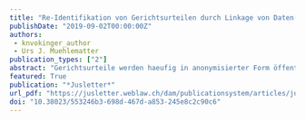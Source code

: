 ```yaml
---
title: "Re-Identifikation von Gerichtsurteilen durch Linkage von Daten(banken)"
publishDate: "2019-09-02T00:00:00Z"
authors: 
 - knvokinger_author
 - Urs J. Muehlematter
publication_types: ["2"]
abstract: "Gerichtsurteile werden haeufig in anonymisierter Form öffentlich zugaenglich gemacht. In der vorliegenden Studie haben wir untersucht, ob es mit der Methodik des Linkage – der Verbindung von verschiedenen, oeffentlich zugänglichen Daten(banken) – moeglich ist, Urteile zu re-identifizieren. Materiell interessierten uns die Fragestellungen, welche pharmazeutischen Unternehmen zwischen 2000 und 2018 in einem Verfahren gegen (Preis-)Verfügungen des BAG vor Bundesgericht involviert und welche Arzneimittel davon betroffen waren. Wir erzielten eine Re-Identifikation in 84% der Fälle. Dies wirft neue Fragen zur Anonymisierung von Daten auf."
featured: True
publication: "*Jusletter*"
url_pdf: "https://jusletter.weblaw.ch/dam/publicationsystem/articles/jusletter/2019/990/re-identifikation-vo_21cb82c096/Jusletter_re-identifikation-vo_21cb82c096_de.pdf"
doi: "10.38023/553246b3-698d-467d-a853-245e8c2c90c6"
---
```

